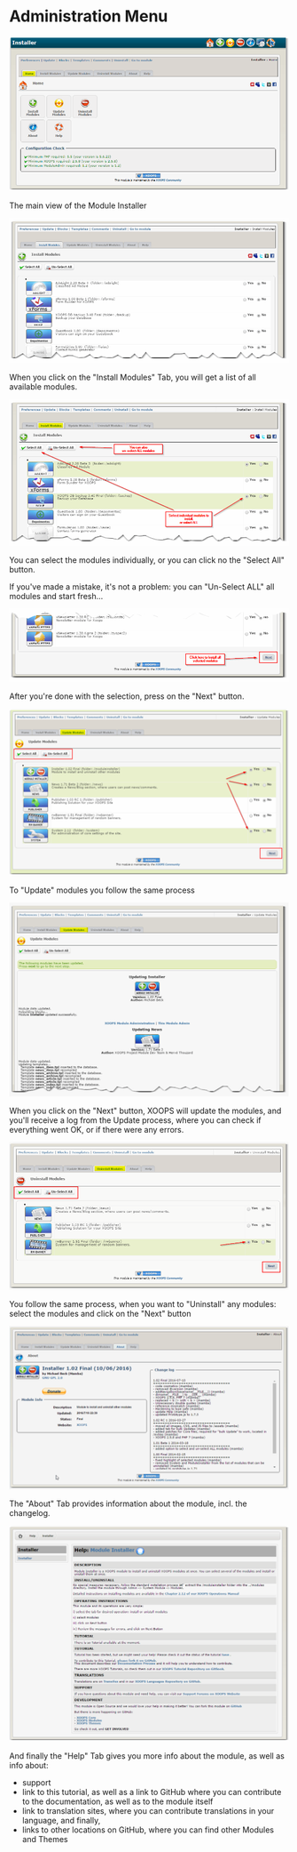 # Administration Menu

![](.gitbook/assets/img000060.png)

The main view of the Module Installer

![](.gitbook/assets/img000061.png)

When you click on the "Install Modules" Tab, you will get a list of all available modules.

![](.gitbook/assets/img000062.png)

You can select the modules individually, or you can click no the "Select All" button.

If you've made a mistake, it's not a problem: you can "Un-Select ALL" all modules and start fresh...

![](.gitbook/assets/img000063.png)

After you're done with the selection, press on the "Next" button.

![](.gitbook/assets/img000064.png)

To "Update" modules you follow the same process

![](.gitbook/assets/img000065.png)

When you click on the "Next" button, XOOPS will update the modules, and you'll receive a log from the Update process, where you can check if everything went OK, or if there were any errors.

![](.gitbook/assets/img000066.png)

You follow the same process, when you want to "Uninstall" any modules: select the modules and click on the "Next" button

![](.gitbook/assets/img000067.png)

The "About" Tab provides information about the module, incl. the changelog.

![](.gitbook/assets/img000068.png)

And finally the "Help" Tab gives you more info about the module, as well as info about:

* support
* link to this tutorial, as well as a link to GitHub where you can contribute to the documentation, as well as to the module itself
* link to translation sites, where you can contribute translations in your language, and finally, 
* links to other locations on GitHub, where you can find other Modules and Themes

